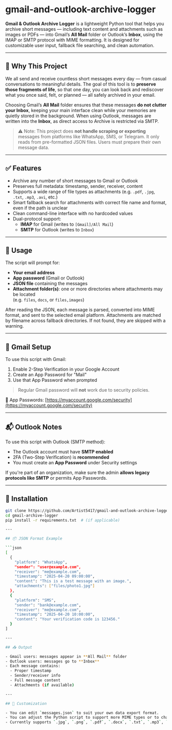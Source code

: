 # gmail-and-outlook-archive-logger

**Gmail & Outlook Archive Logger** is a lightweight Python tool that helps you archive short messages — including text content and attachments such as images or PDFs — into Gmail’s **All Mail** folder or Outlook’s **Inbox**, using the IMAP or SMTP protocol with MIME formatting. It is designed for customizable user input, fallback file searching, and clean automation.

---

## 📌 Why This Project

We all send and receive countless short messages every day — from casual conversations to meaningful details. The goal of this tool is to **preserve those fragments of life**, so that one day, you can look back and rediscover what you once said, felt, or planned — all safely archived in your email.

Choosing Gmail’s **All Mail** folder ensures that these messages **do not clutter your Inbox**, keeping your main interface clean while your memories are quietly stored in the background. When using Outlook, messages are written into the **Inbox**, as direct access to Archive is restricted via SMTP.

> ⚠️ Note: This project does **not handle scraping or exporting** messages from platforms like WhatsApp, SMS, or Telegram. It only reads from pre-formatted JSON files. Users must prepare their own message data.

---

## ✅ Features

- Archive any number of short messages to Gmail or Outlook
- Preserves full metadata: timestamp, sender, receiver, content
- Supports a wide range of file types as attachments (e.g. `.pdf`, `.jpg`, `.txt`, `.mp3`, `.avi`, etc.)
- Smart fallback search for attachments with correct file name and format, even if the path is unclear
- Clean command-line interface with no hardcoded values
- Dual-protocol support:
  - **IMAP** for Gmail (writes to `[Gmail]/All Mail`)
  - **SMTP** for Outlook (writes to `Inbox`)

---

## 🚀 Usage

The script will prompt for:
- **Your email address**
- **App password** (Gmail or Outlook)
- **JSON file** containing the messages
- **Attachment folder(s)**: one or more directories where attachments may be located  
  (e.g. `files`, `docs`, or `files,images`)

After reading the JSON, each message is parsed, converted into MIME format, and sent to the selected email platform. Attachments are matched by filename across fallback directories. If not found, they are skipped with a warning.

---

## 📩 Gmail Setup

To use this script with Gmail:

1. Enable 2-Step Verification in your Google Account  
2. Create an App Password for "Mail"  
3. Use that App Password when prompted

> Regular Gmail password will **not** work due to security policies.

📎 App Passwords: [https://myaccount.google.com/security](https://myaccount.google.com/security)

---

## 📬 Outlook Notes

To use this script with Outlook (SMTP method):

- The Outlook account must have **SMTP enabled**
- 2FA (Two-Step Verification) is **recommended**
- You must create an **App Password** under Security settings

If you're part of an organization, make sure the admin **allows legacy protocols like SMTP** or permits App Passwords.

---

## 🚀 Installation

```bash
git clone https://github.com/Artist5417/gmail-and-outlook-archive-logger.git
cd gmail-archive-logger
pip install -r requirements.txt  # (if applicable)

---

## 📦 JSON Format Example

```json
[
  {
    "platform": "WhatsApp",
    "sender": "user@example.com",
    "receiver": "me@example.com",
    "timestamp": "2025-04-20 09:00:00",
    "content": "This is a test message with an image.",
    "attachments": ["files/photo1.jpg"]
  },
  {
    "platform": "SMS",
    "sender": "bank@example.com",
    "receiver": "me@example.com",
    "timestamp": "2025-04-20 10:00:00",
    "content": "Your verification code is 123456."
  }
]

---

## 📥 Output

- Gmail users: messages appear in **All Mail** folder  
- Outlook users: messages go to **Inbox**
- Each message contains:
  - Proper timestamp
  - Sender/receiver info
  - Full message content
  - Attachments (if available)

---

## 🔧 Customization

- You can edit `messages.json` to suit your own data export format.
- You can adjust the Python script to support more MIME types or to change folders.
- Currently supports `.jpg`, `.png`, `.pdf`, `.docx`, `.txt`, `.mp3`, `.avi`, and other common types.



